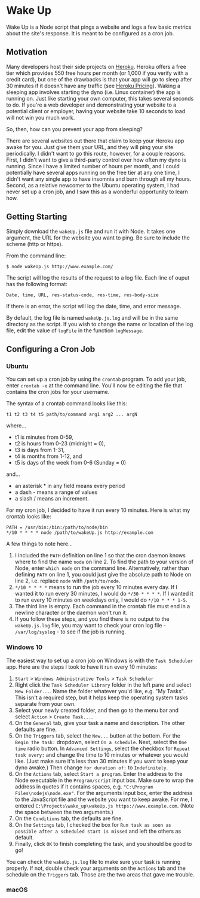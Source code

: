 # Wake Up 

Wake Up is a Node script that pings a website and logs a few basic
metrics about the site's response. It is meant to be configured as a cron job. 

## Motivation

Many developers host their side projects on [Heroku](https://heroku.com/). 
Heroku offers a free tier which provides 550 free hours per month (or 1,000 if 
you verify with a credit card), but one of the drawbacks is that your app will 
go to sleep after 30 minutes if it doesn't have any traffic (see
[Heroku Pricing](https://www.heroku.com/pricing)). Waking a sleeping app 
involves starting the dyno (i.e. Linux container) the app is running on. Just
like starting your own computer, this takes several seconds to do. 
If you're a web developer and demonstrating your website to a potential client 
or employer, having your website take 10 seconds to load will not win you much 
work.

So, then, how can you prevent your app from sleeping?  

There are several websites out there that claim to keep your Heroku app awake for you.
Just give them your URL, and they will ping your site periodically. 
I didn't want to go this route, however, for a couple reasons. First, I
didn't want to give a third-party control over how often my dyno is running.
Since I have a limited number of hours per month, and I could
potentially have several apps running on the free tier at any one time, I didn't
want any single app to have insomnia and burn through all my hours. Second, as a
relative newcomer to the Ubuntu operating system, I had never set up a cron job,
and I saw this as a wonderful opportunity to learn how.

## Getting Starting 

Simply download the `wakeUp.js` file and run it with Node. It takes one
argument, the URL for the website you want to ping. Be sure to include the
scheme (http or https).

From the command line:

```
$ node wakeUp.js http://www.example.com/
```

The script will log the results of the request to a log file. Each line of ouput
has the following format:

```
Date, time, URL, res-status-code, res-time, res-body-size
```

If there is an error, the script will log the date, time, and error message.

By default, the log file is named `wakeUp.js.log` and will be in the same 
directory as the script. If you wish to change the name or location of
the log file, edit the value of `logFile` in the function `logMessage`.

## Configuring a Cron Job 

### Ubuntu

You can set up a cron job by using the `crontab` program. To add your job,
enter `crontab -e` at the command line. You'll now be editing the file that
contains the cron jobs for your username.

The syntax of a crontab command looks like this:

```
t1 t2 t3 t4 t5 path/to/command arg1 arg2 ... argN
```
where... 
- t1 is minutes from 0-59, 
- t2 is hours from 0-23 (midnight = 0), 
- t3 is days from 1-31, 
- t4 is months from 1-12, and 
- t5 is days of the week from 0-6 (Sunday = 0)

and...
- an asterisk * in any field means every period
- a dash - means a range of values
- a slash / means an increment.

For my cron job, I decided to have it run every 10 minutes. Here is what my
crontab looks like:

```
PATH = /usr/bin:/bin:/path/to/node/bin
*/10 * * * * node /path/to/wakeUp.js http://example.com

```

A few things to note here...
1. I included the `PATH` definition on line 1 so that the cron daemon 
   knows where to find the name `node` on line 2. To find the path to your 
   version of Node, enter `which node` on the command line. Alternatively, 
   rather than defining `PATH` on line 1, you could just give the 
   absolute path to Node on line 2, i.e. replace `node` with `/path/to/node`.
2. `*/10 * * * *` means to run the job every 10 minutes every day. If I 
   wanted it to run every 30 minutes, I would do `*/30 * * * *`. If I wanted it
   to run every 10 minutes on weekdays only, I would do `*/10 * * * 1-5`.
3. The third line is empty. Each command in the crontab file must end in a
   newline character or the daemon won't run it.
4. If you follow these steps, and you find there is no output to the
   `wakeUp.js.log` file, you may want to check your cron log file - 
   `/var/log/syslog` - to see if the job is running.

### Windows 10

The easiest way to set up a cron job on Windows is with the `Task Scheduler`
app. Here are the steps I took to have it run every 10 minutes:

1. `Start` > `Windows Administrative Tools` > `Task Scheduler`
2. Right click the `Task Scheduler Library` folder in the left pane and select
   `New Folder...`. Name the folder whatever you'd like, e.g. "My Tasks". This
   isn't a required step, but it helps keep the operating system tasks separate 
   from your own.
3. Select your newly created folder, and then go to the menu bar and select
   `Action` > `Create Task...`.
4. On the `General` tab, give your task a name and description. The other
   defaults are fine.
5. On the `Triggers` tab, select the `New...` button at the bottom. For the
   `Begin the task:` dropdown, select `On a schedule`. Next, select the
   `One time` radio button. In `Advanced Settings`, select the checkbox for
   `Repeat task every:` and change the time to 10 minutes or whatever you would
   like. (Just make sure it's less than 30 minutes if you want to keep your dyno
   awake.) Then change `for duration of:` to `Indefinitely`.
6. On the `Actions` tab, select `Start a program`. Enter the address to the Node
   executable in the `Program/script` input box. Make sure to wrap the address
   in quotes if it contains spaces, e.g. `"C:\Program Files\nodejs\node.exe"`.
   For the arguments input box, enter the address to the JavaScript file and the 
   website you want to keep awake. For me, I entered `C:\Projects\wake_up\wakeUp.js
   https://www.example.com`. (Note the space between the two arguments.)
7. On the `Conditions` tab, the defaults are fine.
8. On the `Settings` tab, I checked the box for `Run task as soon as possible
   after a scheduled start is missed` and left the others as default.
9. Finally, click `OK` to finish completing the task, and you should be good to go!

You can check the `wakeUp.js.log` file to make sure your task is running 
properly. If not, double check your arguments on the `Actions` tab and the 
schedule on the `Triggers` tab. Those are the two areas that gave me trouble.

### macOS

